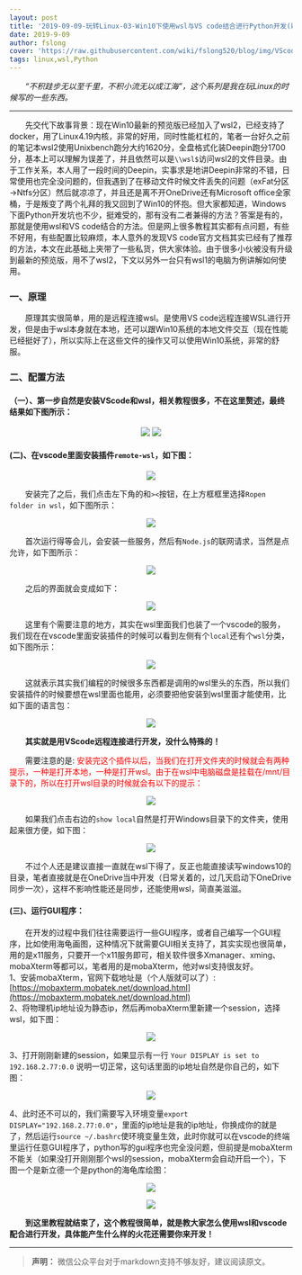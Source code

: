 ```yaml
---
layout: post
title: '2019-09-09-玩转Linux-03-Win10下使用wsl与VS code结合进行Python开发(新增GUI相关内容)'
date: 2019-9-09
author: fslong
cover: 'https://raw.githubusercontent.com/wiki/fslong520/blog/img/VScodeAndWsl/debian.jpg'
tags: linux,wsl,Python
---
```

  
&emsp;&emsp;*“不积跬步无以至千里，不积小流无以成江海”，这个系列是我在玩Linux的时候写的一些东西。*  
   

---
&emsp;&emsp;先交代下故事背景：现在Win10最新的预览版已经加入了wsl2，已经支持了docker，用了Linux4.19内核，非常的好用，同时性能杠杠的，笔者一台好久之前的笔记本wsl2使用Unixbench跑分大约1620分，全盘格式化装Deepin跑分1700分，基本上可以理解为误差了，并且依然可以是`\\wsl$`访问wsl2的文件目录。由于工作关系，本人用了一段时间的Deepin，实事求是地讲Deepin非常的不错，日常使用也完全没问题的，但我遇到了在移动文件时候文件丢失的问题（exFat分区→Ntfs分区）然后就凉凉了，并且还是离不开OneDrive还有Microsoft office全家桶，于是叛变了两个礼拜的我又回到了Win10的怀抱。但大家都知道，Windows下面Python开发坑也不少，挺难受的，那有没有二者兼得的方法？答案是有的，那就是使用wsl和VS code结合的方法。但是网上很多教程其实都有点问题，有些不好用，有些配置比较麻烦，本人意外的发现VS code官方文档其实已经有了推荐的方法，本文在此基础上夹带了一些私货，供大家体验。由于很多小伙被没有升级到最新的预览版，用不了wsl2，下文以另外一台只有wsl1的电脑为例讲解如何使用。  

### 一、原理   
&emsp;&emsp;原理其实很简单，用的是远程连接wsl。是使用VS code远程连接WSL进行开发，但是由于wsl本身就在本地，还可以跟Win10系统的本地文件交互（现在性能已经挺好了），所以实际上在这些文件的操作又可以使用Win10系统，非常的舒服。       

### 二、配置方法 
#### （一）、第一步自然是安装VScode和wsl，相关教程很多，不在这里赘述，最终结果如下图所示：   
<p align="center">
    <img src="https://raw.githubusercontent.com/wiki/fslong520/blog/img/VScodeAndWsl/debian.jpg">
    <img src="https://raw.githubusercontent.com/wiki/fslong520/blog/img/VScodeAndWsl/vscode.jpg">
</p>  

#### (二)、在vscode里面安装插件`remote-wsl`，如下图：  
<p align="center">
    <img src="https://raw.githubusercontent.com/wiki/fslong520/blog/img/VScodeAndWsl/vscode.jpg">
</p>   

&emsp;&emsp;安装完了之后，我们点击左下角的和`><`按钮，在上方框框里选择`Ropen folder in wsl`，如下图所示：  
<p align="center">
    <img src="https://raw.githubusercontent.com/wiki/fslong520/blog/img/VScodeAndWsl/remote-wsl.jpg">
</p>    

&emsp;&emsp;首次运行得等会儿，会安装一些服务，然后有`Node.js`的联网请求，当然是点允许，如下图所示：  
<p align="center">
    <img src="https://raw.githubusercontent.com/wiki/fslong520/blog/img/VScodeAndWsl/node.jpg">
</p>  

&emsp;&emsp;之后的界面就会变成如下：
<p align="center">
    <img src="https://raw.githubusercontent.com/wiki/fslong520/blog/img/VScodeAndWsl/completely.jpg">
</p>  

&emsp;&emsp;这里有个需要注意的地方，其实在wsl里面我们也装了一个vscode的服务，我们现在在vscode里面安装插件的时候可以看到左侧有个`local`还有个`wsl`分类，如下图所示：  
<p align="center">
    <img src="https://raw.githubusercontent.com/wiki/fslong520/blog/img/VScodeAndWsl/localAndWsl.jpg">
</p>  

&emsp;&emsp;这就表示其实我们编程的时候很多东西都是调用的wsl里头的东西，所以我们安装插件的时候要想在wsl里面也能用，必须要把他安装到wsl里面才能使用，比如下面的语言包：  
<p align="center">
    <img src="https://raw.githubusercontent.com/wiki/fslong520/blog/img/VScodeAndWsl/Chinese.jpg">
</p>  

&emsp;&emsp;**其实就是用VScode远程连接进行开发，没什么特殊的！**  
  

&emsp;&emsp;需要注意的是: <font color="red">安装完这个插件以后，当我们在打开文件夹的时候就会有两种提示，一种是打开本地，一种是打开wsl。由于在wsl中电脑磁盘是挂载在/mnt/目录下的，所以在打开wsl目录的时候就会有以下的提示：</font>  
<p align="center">
    <img src="https://raw.githubusercontent.com/wiki/fslong520/blog/img/VScodeAndWsl/openFolder.jpg">
</p>  

&emsp;&emsp;如果我们点击右边的`show local`自然是打开Windows目录下的文件夹，使用起来很方便，如下图：  
<p align="center">
    <img src="https://raw.githubusercontent.com/wiki/fslong520/blog/img/VScodeAndWsl/openLocal.jpg">
</p>    

&emsp;&emsp;不过个人还是建议直接一直就在wsl下得了，反正也能直接读写windows10的目录，笔者直接就是在OneDrive当中开发（日常关着的，过几天启动下OneDrive同步一次），这样不影响性能还是同步，还能使用wsl，简直美滋滋。

#### (三)、运行GUI程序：
&emsp;&emsp;在开发的过程中我们往往需要运行一些GUI程序，或者自己编写一个GUI程序，比如使用海龟画图，这种情况下就需要GUI相关支持了，其实实现也很简单，用的是x11服务，只要开一个x11服务即可，相关软件很多Xmanager、xming、mobaXterm等都可以，笔者用的是mobaXterm，他对wsl支持很友好。  
1、安装mobaXterm，官网下载地址是（个人版就可以了）: [https://mobaxterm.mobatek.net/download.html](https://mobaxterm.mobatek.net/download.html)    
2、将物理机ip地址设为静态ip，然后再mobaXterm里新建一个session，选择wsl，如下图：  

<p align="center">
    <img src="https://raw.githubusercontent.com/wiki/fslong520/blog/img/VScodeAndWsl/newsession.jpg">
</p>  

3、打开刚刚新建的session，如果显示有一行 ` Your DISPLAY is set to 192.168.2.77:0.0 ` 说明一切正常，这句话里面的ip地址自然是你自己的，如下图：  

<p align="center">
    <img src="https://raw.githubusercontent.com/wiki/fslong520/blog/img/VScodeAndWsl/opensession.jpg">
</p>   

4、此时还不可以的，我们需要写入环境变量`export DISPLAY="192.168.2.77:0.0"`，里面的ip地址是我的ip地址，你换成你的就是了，然后运行`source ~/.bashrc`使环境变量生效，此时你就可以在vscode的终端里运行任意GUI程序了，python写的gui程序也完全没问题，但前提是mobaXterm不能关（如果没打开刚刚那个wsl的session，mobaXterm会自动开启一个），下图一个是新立德一个是python的海龟库绘图：   
 
<p align="center">
    <img src="https://raw.githubusercontent.com/wiki/fslong520/blog/img/VScodeAndWsl/synaptic.jpg">
</p>   
<p align="center">
    <img src="https://raw.githubusercontent.com/wiki/fslong520/blog/img/VScodeAndWsl/turtle.jpg">
</p>   




&emsp;&emsp;**到这里教程就结束了，这个教程很简单，就是教大家怎么使用wsl和vscode配合进行开发，具体能产生什么样的火花还需要你来开发！**


---   
  
> **声明：**
> 微信公众平台对于markdown支持不够友好，建议阅读原文。